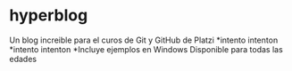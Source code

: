 # hyperblog
Un blog increible para el curos de Git y GitHub de Platzi
*intento intenton
*intento intenton
*Incluye ejemplos en Windows
Disponible para  todas las edades

